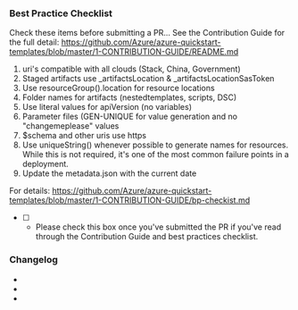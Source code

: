 ### Best Practice Checklist
Check these items before submitting a PR... See the Contribution Guide for the full detail: https://github.com/Azure/azure-quickstart-templates/blob/master/1-CONTRIBUTION-GUIDE/README.md 

1. uri's compatible with all clouds (Stack, China, Government)
1. Staged artifacts use _artifactsLocation & _artifactsLocationSasToken
1. Use resourceGroup().location for resource locations
1. Folder names for artifacts (nestedtemplates, scripts, DSC)
1. Use literal values for apiVersion (no variables)
1. Parameter files (GEN-UNIQUE for value generation and no "changemeplease" values
1. $schema and other uris use https
1. Use uniqueString() whenever possible to generate names for resources.  While this is not required, it's one of the most common failure points in a deployment. 
1. Update the metadata.json with the current date

For details: https://github.com/Azure/azure-quickstart-templates/blob/master/1-CONTRIBUTION-GUIDE/bp-checkist.md

- [ ] - Please check this box once you've submitted the PR if you've read through the Contribution Guide and best practices checklist.

### Changelog

*
*
*

